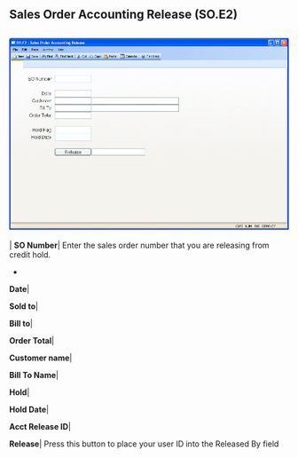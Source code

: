 ## Sales Order Accounting Release (SO.E2)
<PageHeader />

##

![](./SO-E2-1.jpg)

| **SO Number**|  Enter the sales order number that you are releasing from
credit hold.

-  
**Date**|

**Sold to**|

**Bill to**|

**Order Total**|

**Customer name**|

**Bill To Name**|

**Hold**|

**Hold Date**|

**Acct Release ID**|

**Release**|  Press this button to place your user ID into the Released By
field


<badge text= "Version 8.10.57 " vertical="middle" />

<PageFooter />
